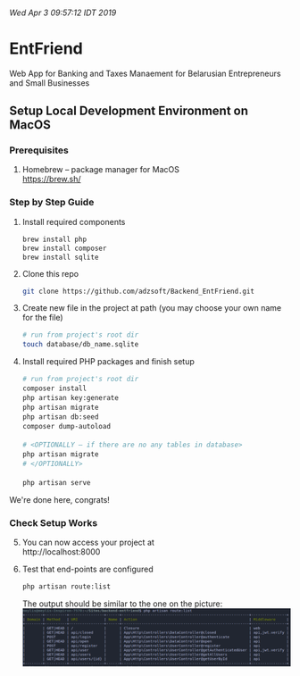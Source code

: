###### Wed Apr  3 09:57:12 IDT 2019

# EntFriend  
Web App for Banking and Taxes Manaement for Belarusian Entrepreneurs and Small Businesses  



## Setup Local Development Environment on MacOS

### Prerequisites  
1. Homebrew – package manager for MacOS  
    https://brew.sh/


### Step by Step Guide  

1. Install required components  
    ```
    brew install php
    brew install composer
    brew install sqlite
    ```

2. Clone this repo  
    ``` bash
    git clone https://github.com/adzsoft/Backend_EntFriend.git
    ```

3. Create new file in the project at path (you may choose your own name for the file)  
    ``` bash
    # run from project's root dir  
    touch database/db_name.sqlite
    ```  

4. Install required PHP packages and finish setup  
    ``` bash
    # run from project's root dir  
    composer install  
    php artisan key:generate  
    php artisan migrate  
    php artisan db:seed  
    composer dump-autoload  
    
    # <OPTIONALLY – if there are no any tables in database>
    php artisan migrate  
    # </OPTIONALLY>
    
    php artisan serve  
    ```

We're done here, congrats!


### Check Setup Works

5. You can now access your project at  
    http://localhost:8000  

6. Test that end-points are configured  
    ``` bash
    php artisan route:list
    ```

    The output should be similar to the one on the picture:  
    ![](routes.png)  

